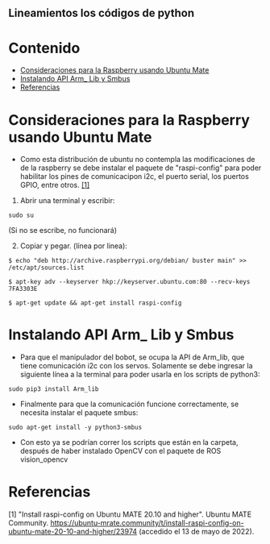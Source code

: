 ## Lineamientos los códigos de python

# Contenido 

- [Consideraciones para la Raspberry usando Ubuntu Mate](#consideraciones-para-la-raspberry-usando-ubuntu-mate)
- [Instalando API Arm_ Lib y Smbus](#instalando-api-arm_lib-y-smbus)
- [Referencias](#referencias)
# Consideraciones para la Raspberry usando Ubuntu Mate

- Como esta distribución de ubuntu no contempla las modificaciones de de la raspberry se debe instalar el paquete de "raspi-config" para poder habilitar los pines de comunicacipon i2c, el puerto serial, los puertos GPIO, entre otros. [[1]](#1)

1) Abrir una terminal y escribir: 

```
sudo su
```
(Si no se escribe, no funcionará)

2) Copiar y pegar. (línea por linea): 
```
$ echo "deb http://archive.raspberrypi.org/debian/ buster main" >> /etc/apt/sources.list

$ apt-key adv --keyserver hkp://keyserver.ubuntu.com:80 --recv-keys 7FA3303E

$ apt-get update && apt-get install raspi-config
```

# Instalando API Arm_ Lib y Smbus
- Para que el manipulador del bobot, se ocupa la API de Arm_lib, que tiene comunicación i2c con los servos. Solamente se debe ingresar la siguiente línea a la terminal para poder usarla en los scripts de python3: 
```
sudo pip3 install Arm_lib
```

- Finalmente para que la comunicación funcione correctamente, se necesita instalar el paquete smbus: 

```
sudo apt-get install -y python3-smbus
```

- Con esto ya se podrían correr los scripts que están en la carpeta, después de haber instalado OpenCV con el paquete de ROS vision_opencv

# Referencias 
<a id="1">[1]</a> "Install raspi-config on Ubuntu MATE 20.10 and higher". Ubuntu MATE Community. https://ubuntu-mrate.community/t/install-raspi-config-on-ubuntu-mate-20-10-and-higher/23974 (accedido el 13 de mayo de 2022).
